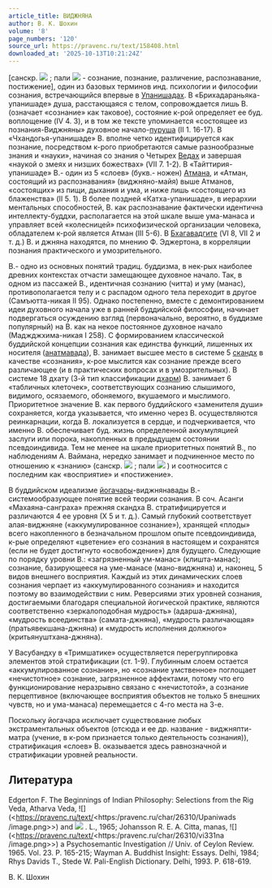 ```yaml
---
article_title: ВИДЖНЯНА
author: В. К. Шохин
volume: '8'
page_numbers: '120'
source_url: https://pravenc.ru/text/158408.html
downloaded_at: '2025-10-13T10:21:24Z'
---
```


[санскр. ![](https://pravenc.ru/char/26310/vij31na/image.png) ; пали ![](<https://pravenc.ru/char/26310/vi331na /image.png>) - сознание, познание, различение, распознавание, постижение], один из базовых терминов инд. психологии и философии сознания, встречающийся впервые в [Упанишадах](https://pravenc.ru/text/Упанишадах.html). В «Брихадараньяка-упанишаде» душа, расстающаяся с телом, сопровождается лишь В. (означает «сознание» как таковое), состояние к-рой определяет ее буд. воплощение (IV 4. 3), и в том же тексте упоминается «состоящее из познания-Виджняны» духовное начало-[пуруша](https://pravenc.ru/text/пуруша.html) (II 1. 16-17). В «Чхандогья-упанишаде» В. вполне четко идентифицируется как познание, посредством к-рого приобретаются самые разнообразные знания и «науки», начиная со знания о Четырех [Ведах](https://pravenc.ru/text/Ведах.html) и завершая «наукой о змеях и низших божествах» (VII 7. 1-2). В «Тайттирия-упанишаде» В.- один из 5 «слоев» (букв.- ножен) [Атмана](https://pravenc.ru/text/Атман.html), и «Атман, состоящий из распознавания» (виджняно-майя) выше Атманов, «состоящих» из пищи, дыхания и ума, и ниже лишь «состоящего из блаженства» (II 5. 1). В более поздней «Катха-упанишаде», в иерархии ментальных способностей, В. как распознавание фактически идентична интеллекту-буддхи, располагается на этой шкале выше ума-манаса и управляет всей «колесницей» психофизической организации человека, обладателем к-рой является Атман (III 5-6). В [Бхагавадгите](https://pravenc.ru/text/БХАГАВАДГИТА.html) (VI 8, VII 2 и т. д.) В. и джняна находятся, по мнению Ф. Эджертона, в корреляции познания практического и умозрительного.

В.- одно из основных понятий традиц. буддизма, в нек-рых наиболее древних контекстах отчасти замещающее духовное начало. Так, в одном из пассажей В., идентичная сознанию (читта) и уму (манас), противополагается телу и с распадом одного тела переходит в другое (Самъютта-никая II 95). Однако постепенно, вместе с демонтированием идеи духовного начала уже в ранней буддийской философии, начинает подвергаться осуждению взгляд (первоначально, вероятно, в буддизме популярный) на В. как на некое постоянное духовное начало (Маджджхима-никая I 258). С формированием классической буддийской концепции сознания как единства функций, лишенных их носителя ([анатмавада](https://pravenc.ru/text/анатмавада.html)), В. занимает высшее место в системе 5 [скандх](https://pravenc.ru/text/скандх.html) в качестве «сознания», к-рое мыслится как сознание прежде всего различающее (и в практических вопросах и в умозрительных). В системе 18 дхату (3-й тип классификации [дхарм](https://pravenc.ru/text/дхарм.html)) В. занимает 6 «табличных клеточек», соответствующих сознанию слышимого, видимого, осязаемого, обоняемого, вкушаемого и мыслимого. Приоритетное значение В. как первого буддийского «заменителя души» сохраняется, когда указывается, что именно через В. осуществляются реинкарнации, когда В. локализуется в сердце, и подчеркивается, что именно В. обеспечивает буд. жизнь определенной аккумуляцией заслуги или порока, накопленных в предыдущем состоянии псевдоиндивида. Тем не менее на шкале приоритетных понятий В., по наблюдениям А. Ваймана, нередко занимает и подчиненное место по отношению к «знанию» (санскр. ![](https://pravenc.ru/char/26310/j31na/image.png) ; пали ![](https://pravenc.ru/char/26310/31na/image.png) ) и соотносится с последним как «восприятие» и «постижение».

В буддийском идеализме [йогачары](https://pravenc.ru/text/йогачары.html)-виджнянавады В.- системообразующее понятие всей теории сознания. В соч. Асанги «Махаяна-санграха» прежняя скандха В. стратифицируется и различаются 4 ее уровня (Х 5 и т. д.). Самый глубокий соответствует алая-виджняне («аккумулированное сознание»), хранящей «плоды» всего накопленного в безначальном прошлом опыте псевдоиндивида, к-рые определяют «цветение» его сознания в настоящем и сохранятся (если не будет достигнуто «освобождение») для будущего. Следующие по порядку уровни В.: «загрязненный ум-манас» (клишта-манас); сознание, базирующееся на уме-манасе (мано-виджняна) и, наконец, 5 видов внешнего восприятия. Каждый из этих динамических слоев сознания черпает из «аккумулированного сознания» и находится поэтому во взаимодействии с ним. Реверсиями этих уровней сознания, достигаемыми благодаря специальной йогической практике, являются соответственно «зеркалоподобная мудрость» (адарша-джняна), «мудрость всеединства» (самата-джняна), «мудрость различающая» (пратьявекшана-джняна) и «мудрость исполнения должного» (критьянуштхана-джняна).

У Васубандху в «Тримшатике» осуществляется перегруппировка элементов этой стратификации (ст. 1-9). Глубинным слоем остается «аккумулированное сознание», но «сознание умственное» поглощает «нечистотное» сознание, загрязненное аффектами, потому что его функционирование неразрывно связано с «нечистотой», а сознание перцептивное (включающее восприятия объектов не только 5 внешних чувств, но и ума-манаса) перемещается с 4-го места на 3-е.

Поскольку йогачара исключает существование любых экстраментальных объектов (отсюда и ее др. название - виджняпти-матра (учение, в к-ром признается только деятельность сознания)), стратификация «слоев» В. оказывается здесь равнозначной и стратификации уровней реальности.

## Литература

Edgerton F. The Beginnings of Indian Philosophy: Selections from the Rig Veda, Atharva Veda, ![](<https://pravenc.ru/text/<https:/pravenc.ru/char/26310/Upaniwads /image.png>>) and ![](https://pravenc.ru/char/26310/Mah1bh1rata/image.png) . L., 1965; Johansson R. E. A. Citta, manas, ![](<https://pravenc.ru/text/<https:/pravenc.ru/char/26310/vi331na /image.png>>) a Psychosemantic Investigation // Univ. of Ceylon Review. 1965. Vol. 23. P. 165-215; Wayman A. Buddhist Insight: Essays. Delhi, 1984; Rhys Davids T., Stede W. Pali-English Dictionary. Delhi, 1993. P. 618-619.

В. К. Шохин
